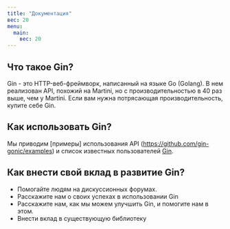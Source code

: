 ```yaml
---
title: "Документация"
вес: 20
menu:
  main:
    вес: 20
---
```


## Что такое Gin?

Gin - это HTTP-веб-фреймворк, написанный на языке Go (Golang). В нем реализован API, похожий на Martini, но с производительностью в 40 раз выше, чем у Martini. Если вам нужна потрясающая производительность, купите себе Gin.

## Как использовать Gin?

Мы приводим [примеры] использования API (https://github.com/gin-gonic/examples) и список известных пользователей [Gin](./users).

## Как внести свой вклад в развитие Gin?

* Помогайте людям на дискуссионных форумах.
* Расскажите нам о своих успехах в использовании Gin
* Расскажите нам, как мы можем улучшить Gin, и помогите нам в этом.
* Внести вклад в существующую библиотеку


